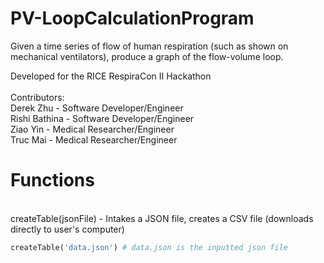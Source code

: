 # PV-LoopCalculationProgram
Given a time series of flow of human respiration (such as shown on mechanical ventilators), produce a graph of the flow-volume loop.

Developed for the RICE RespiraCon II Hackathon <br> <br>
Contributors: 
<br> Derek Zhu - Software Developer/Engineer
<br> Rishi Bathina - Software Developer/Engineer
<br> Ziao Yin - Medical Researcher/Engineer
<br> Truc Mai - Medical Researcher/Engineer
<br>

<h1> Functions </h1> <br>
createTable(jsonFile) - Intakes a JSON file, creates a CSV file (downloads directly to user's computer)
<br>

```python
createTable('data.json') # data.json is the inputted json file


